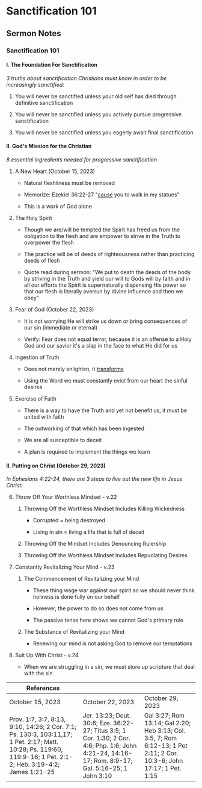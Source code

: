 # Sanctification 101

## Sermon Notes

### Sanctification 101

#### I. The Foundation For Sanctification

_3 truths about sanctification Christians must know in order to be increasingly sanctified:_

1. You will never be sanctified unless your old self has died through definitive sanctification

1. You will never be sanctified unless you actively pursue progressive sanctification

1. You will never be sanctified unless you eagerly await final sanctification

#### II. God's Mission for the Christian

_8 essential ingredients needed for progressive sanctification_

1. A New Heart (October 15, 2023)

    - Natural fleshliness must be removed

    - Memorize: Ezekiel 36:22-27 "<u>cause</u> you to walk in my statues"

    - This is a work of God alone

1. The Holy Spirit

    - Though we are/will be tempted the Spirit has freed us from the obligation to the flesh and are empower to strive in the Truth to overpower the flesh

    - The practice will be of deeds of righteousness rather than practicing deeds of flesh

    - Quote read during sermon: "We put to death the deads of the body by striving in the Truth and yield our will to Gods will by faith and in all our efforts the Spirit is supernaturally dispensing His power so that our flesh is literally overrun by divine influence and then we obey"

1. Fear of God (October 22, 2023)

    - It is not worrying He will strike us down or bring consequences of our sin (immediate or eternal)

    - Verify: Fear does not equal terror, because it is an offense to a Holy God and our savior it's a slap in the face to what He did for us

1. Ingestion of Truth

    - Does not merely enlighten, it <u>transforms</u>

    - Using the Word we must constantly evict from our heart the sinful desires

1. Exercise of Faith

    - There is a way to have the Truth and yet not benefit us, it must be united with faith

    - The outworking of that which has been ingested

    - We are all susceptible to deceit

    - A plan is required to implement the things we learn

#### II. Putting on Christ (October 29, 2023)

_In Ephesians 4:22-24, there are 3 steps to live out the new life in Jesus Christ:_

6. Throw Off Your Worthless Mindset - v.22

    1. Throwing Off the Worthless Mindset Includes Killing Wickedness

        - Corrupted = being destroyed

        - Living in sin = living a life that is full of deceit

    1. Throwing Off the Mindset Includes Denouncing Rulership

    1. Throwing Off the Worthless Mindset Includes Repudiating Desires

1. Constantly Revitalizing Your Mind - v.23

    1. The Commencement of Revitalizing your Mind

        -  These thing wage war against our spirit so we should never think holiness is done fully on our behalf

        - However, the power to do so does not come from us

        - The passive tense here shows we cannot God's primary role

    1. The Substance of Revitalizing your Mind

        - Renewing our mind is not asking God to remove our temptations

1. Suit Up With Christ - v.24

    - When we are struggling in a sin, we must store up scripture that deal with the sin


|References|||
|-|-|-|
|October 15, 2023|October 22, 2023|October 29, 2023|
|Prov. 1:7, 3:7, 8:13, 9:10, 14:26; 2 Cor. 7:1; Ps. 130:3, 103:11,17; 1 Pet. 2:17; Matt. 10:28; Ps. 119:60, 119:9-16; 1 Pet. 2:1-2; Heb. 3:19-4:2; James 1:21-25|Jer. 13:23; Deut. 30:6; Eze. 36:22-27; Titus 3:5; 1 Cor. 1:30; 2 Cor. 4:6; Php. 1:6; John 4:21-24, 14:16-17; Rom. 8:9-17; Gal. 5:16-25; 1 John 3:10|Gal 3:27; Rom 13:14; Gal 2:20; Heb 3:13; Col. 3:5, 7; Rom 6:12-13; 1 Pet 2:11; 2 Cor. 10:3-6; John 17:17; 1 Pet. 1:15|
